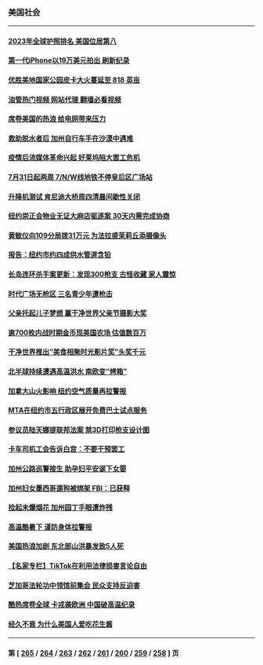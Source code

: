 ### 美国社会
---
#### [2023年全球护照排名 美国位居第八](../../pages/ncid1078160/n14037593.md?07200045) 
#### [第一代iPhone以19万美元拍出 刷新纪录](../../pages/ncid1078160/n14037334.md?07200045) 
#### [优胜美地国家公园皮卡大火蔓延至 818 英亩](../../pages/ncid1078160/n14037400.md?07200045) 
#### [油管热门视频 网站代理 翻墙必看视频](http://138.2.39.72:81/youtube.html?epic-marker?07200045)
#### [席卷美国的热浪 给电网带来压力](../../pages/ncid1078160/n14037395.md?07200045) 
#### [救助脱水者后 加州自行车手在沙漠中遇难](../../pages/ncid1078160/n14037387.md?07200045) 
#### [疫情后流媒体革命兴起 好莱坞陷大罢工危机](../../pages/ncid1078160/n14037232.md?07200045) 
#### [7月31日起两周 7/N/W线地铁不停皇后区广场站](../../pages/ncid1078160/n14037286.md?07200045) 
#### [升降机测试 肯尼迪大桥周四清晨间歇性关闭](../../pages/ncid1078160/n14037288.md?07200045) 
#### [纽约崇正会物业无证大麻店驱逐案 30天内需完成协商](../../pages/ncid1078160/n14037290.md?07200045) 
#### [黄敏仪向109分局拨31万元 为法拉盛茉莉丘添摄像头](../../pages/ncid1078160/n14037339.md?07200045) 
#### [报告：纽约市约四成供水管道含铅](../../pages/ncid1078160/n14037295.md?07200045) 
#### [长岛连环杀手案更新：发现300枪支 古怪收藏 家人震惊](../../pages/ncid1078160/n14037327.md?07200045) 
#### [时代广场无枪区 三名青少年遭枪击](../../pages/ncid1078160/n14037309.md?07200045) 
#### [父亲托起儿子梦想 赢干净世界父亲节摄影大奖](../../pages/ncid1078160/n14037195.md?07200045) 
#### [逾700枚内战时期金币现美国农场 估值数百万](../../pages/ncid1078160/n14036658.md?07200045) 
#### [干净世界推出“美食相聚时光影片奖”头奖千元](../../pages/ncid1078160/n14037035.md?07200045) 
#### [北半球持续遭遇高温洪水 南欧变“烤箱”](../../pages/ncid1078160/n14036800.md?07200045) 
#### [加拿大山火影响 纽约空气质量再拉警报](../../pages/ncid1078160/n14036534.md?07200045) 
#### [MTA在纽约市五行政区展开免费巴士试点服务](../../pages/ncid1078160/n14036532.md?07200045) 
#### [参议员陆天娜提联邦法案 禁3D打印枪支设计图](../../pages/ncid1078160/n14036518.md?07200045) 
#### [卡车司机工会告诉白宫：不要干预罢工](../../pages/ncid1078160/n14036474.md?07200045) 
#### [加州公路巡警接生 助孕妇平安诞下女婴](../../pages/ncid1078160/n14036499.md?07200045) 
#### [加州妇女墨西哥遛狗被绑架 FBI：已获释](../../pages/ncid1078160/n14036490.md?07200045) 
#### [捡起未爆烟花 加州园丁手眼遭炸残](../../pages/ncid1078160/n14036478.md?07200045) 
#### [高温酷暑下 谨防身体拉警报](../../pages/ncid1078160/n14036467.md?07200045) 
#### [美国热浪加剧 东北部山洪暴发致5人死](../../pages/ncid1078160/n14036284.md?07200045) 
#### [【名家专栏】TikTok在利用法律损害言论自由](../../pages/ncid1078160/n14029633.md?07200045) 
#### [芝加哥法轮功中领馆前集会 民众支持反迫害](../../pages/ncid1078160/n14036143.md?07200045) 
#### [酷热席卷全球 卡戎袭欧洲 中国破高温纪录](../../pages/ncid1078160/n14036110.md?07200045) 
#### [经久不衰 为什么美国人爱吃花生酱](../../pages/ncid1078160/n14035810.md?07200045) 

---
#### 第 [ [265](./265.md?07200045) / [264](./264.md?07200045) / [263](./263.md?07200045) / [262](./262.md?07200045) / [261](./261.md?07200045) / [260](./260.md?07200045) / [259](./259.md?07200045) / [258](./258.md?07200045) ] 页
